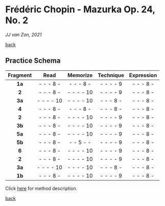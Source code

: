 Frédéric Chopin - Mazurka Op. 24, No. 2
=======================================

*JJ van Zon, 2021*

[back](./README.md)

Practice Schema
---------------

| Fragment |   Read    | Memorize  | Technique |Expression |
|:--------:|:---------:|:---------:|:---------:|:---------:|
| __1a__   | - - - 8 - | - - - 8 - | - - - - 9 | - - - 8 - |
| __2__    | - - - 8 - | - - - - 10| - - - - 9 | - - - 8 - |
| __3a__   | - - - - 10| - - - - 10| - - - 8 - | - - - 8 - |
| __4__    | - - - 8 - | - - - 8 - | - - - 8 - | - - - 8 - |
| __2__    | - - - 8 - | - - - - 10| - - - - 9 | - - - 8 - |
| __3b__   | - - - 8 - | - - - - 10| - - - - 9 | - - - 8 - |
| __5a__   | - - - 8 - | - - - - 10| - - - - 9 | - - - 8 - |
| __5b__   | - - - 8 - | - - 5 - - | - - - - 9 | - - - 8 - |
| __6__    | - - - 8 - | - - - - 10| - - - - 9 | - - - 8 - |
| __2__    | - - - 8 - | - - - - 10| - - - - 9 | - - - 8 - |
| __3a__   | - - - - 10| - - - - 10| - - - 8 - | - - - 8 - |
| __1b__   | - - - 8 - | - - - - 10| - - - - 9 | - - - 8 - |

Click [here](https://jjvanzon.github.io/Piano-Playing-Docs/methods/practice-schema.html) for method description.

[back](./README.md)